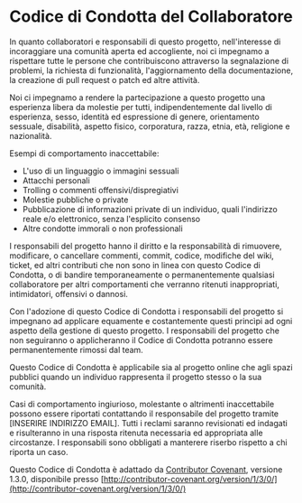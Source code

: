 # Codice di Condotta del Collaboratore

In quanto collaboratori e responsabili di questo progetto, nell'interesse di incoraggiare una comunità aperta ed accogliente, noi ci impegnamo a rispettare tutte le persone che contribuiscono attraverso la segnalazione di problemi, la richiesta di funzionalità, l'aggiornamento della documentazione, la creazione di pull request o patch ed altre attività.

Noi ci impegnamo a rendere la partecipazione a questo progetto una esperienza libera da molestie per tutti, indipendentemente dal livello di esperienza, sesso, identità ed espressione di genere, orientamento sessuale, disabilità, aspetto fisico, corporatura, razza, etnia, età, religione e nazionalità.

Esempi di comportamento inaccettabile:

  * L'uso di un linguaggio o immagini sessuali
  * Attacchi personali
  * Trolling o commenti offensivi/dispregiativi
  * Molestie pubbliche o private
  * Pubblicazione di informazioni private di un individuo, quali l'indirizzo reale e/o elettronico, senza l'esplicito consenso
  * Altre condotte immorali o non professionali

I responsabili del progetto hanno il diritto e la responsabilità di rimuovere, modificare, o cancellare commenti, commit, codice, modifiche del wiki, ticket, ed altri contributi che non sono in linea con questo Codice di Condotta, o di bandire temporaneamente o permanentemente qualsiasi collaboratore per altri comportamenti che verranno ritenuti inappropriati, intimidatori, offensivi o dannosi.

Con l'adozione di questo Codice di Condotta i responsabili del progetto si impegnano ad applicare equamente e costantemente questi princìpi ad ogni aspetto della gestione di questo progetto. I responsabili del progetto che non seguiranno o applicheranno il Codice di Condotta potranno essere permanentemente rimossi dal team.

Questo Codice di Condotta è applicabile sia al progetto online che agli spazi pubblici quando un individuo rappresenta il progetto stesso o la sua comunità.

Casi di comportamento ingiurioso, molestante o altrimenti inaccettabile possono essere riportati contattando il responsabile del progetto tramite [INSERIRE INDIRIZZO EMAIL]. Tutti i reclami saranno revisionati ed indagati e risulteranno in una risposta ritenuta necessaria ed appropriata alle circostanze. I responsabili sono obbligati a manterere riserbo rispetto a chi riporta un caso.

Questo Codice di Condotta è adattado da [Contributor Covenant](http://contributor-covenant.org), versione 1.3.0, disponibile presso [http://contributor-covenant.org/version/1/3/0/](http://contributor-covenant.org/version/1/3/0/)
